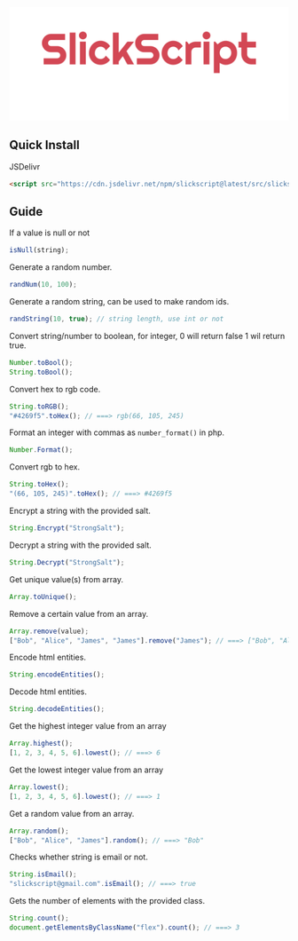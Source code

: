 ![./src/imgs/plain.png](./src/imgs/plain.png)

## Quick Install

JSDelivr

```html
<script src="https://cdn.jsdelivr.net/npm/slickscript@latest/src/slickscript.min.js"></script>
```

## Guide

If a value is null or not

```js
isNull(string);
```

Generate a random number.

```js
randNum(10, 100);
```

Generate a random string, can be used to make random ids.

```js
randString(10, true); // string length, use int or not
```

Convert string/number to boolean, for integer, 0 will return false 1 wil return true.

```js
Number.toBool();
String.toBool();
```

Convert hex to rgb code.

```js
String.toRGB();
"#4269f5".toHex(); // ===> rgb(66, 105, 245)
```

Format an integer with commas as `number_format()` in php.

```js
Number.Format();
```

Convert rgb to hex.

```js
String.toHex();
"(66, 105, 245)".toHex(); // ===> #4269f5
```

Encrypt a string with the provided salt.

```js
String.Encrypt("StrongSalt");
```

Decrypt a string with the provided salt.

```js
String.Decrypt("StrongSalt");
```

Get unique value(s) from array.

```js
Array.toUnique();
```

Remove a certain value from an array.

```js
Array.remove(value);
["Bob", "Alice", "James", "James"].remove("James"); // ===> ["Bob", "Alice"]
```

Encode html entities.

```js
String.encodeEntities();
```

Decode html entities.

```js
String.decodeEntities();
```

Get the highest integer value from an array

```js
Array.highest();
[1, 2, 3, 4, 5, 6].lowest(); // ===> 6
```

Get the lowest integer value from an array

```js
Array.lowest();
[1, 2, 3, 4, 5, 6].lowest(); // ===> 1
```

Get a random value from an array.

```js
Array.random();
["Bob", "Alice", "James"].random(); // ===> "Bob"
```

Checks whether string is email or not.

```js
String.isEmail();
"slickscript@gmail.com".isEmail(); // ===> true
```

Gets the number of elements with the provided class.

```js
String.count();
document.getElementsByClassName("flex").count(); // ===> 3
```
